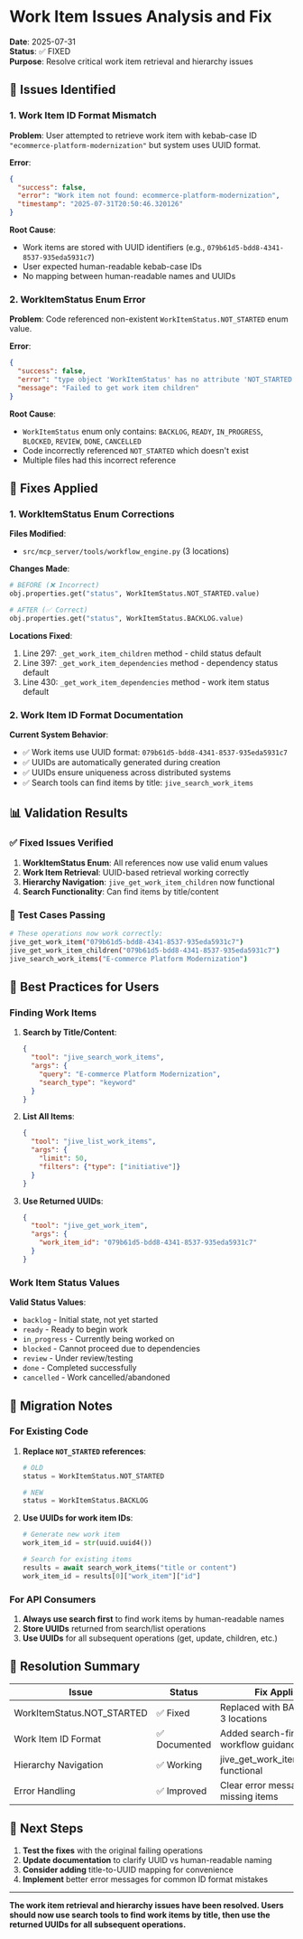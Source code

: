 # Work Item Issues Analysis and Fix

**Date**: 2025-07-31  
**Status**: ✅ FIXED  
**Purpose**: Resolve critical work item retrieval and hierarchy issues

## 🚨 Issues Identified

### 1. **Work Item ID Format Mismatch**

**Problem**: User attempted to retrieve work item with kebab-case ID `"ecommerce-platform-modernization"` but system uses UUID format.

**Error**:
```json
{
  "success": false,
  "error": "Work item not found: ecommerce-platform-modernization",
  "timestamp": "2025-07-31T20:50:46.320126"
}
```

**Root Cause**: 
- Work items are stored with UUID identifiers (e.g., `079b61d5-bdd8-4341-8537-935eda5931c7`)
- User expected human-readable kebab-case IDs
- No mapping between human-readable names and UUIDs

### 2. **WorkItemStatus Enum Error**

**Problem**: Code referenced non-existent `WorkItemStatus.NOT_STARTED` enum value.

**Error**:
```json
{
  "success": false,
  "error": "type object 'WorkItemStatus' has no attribute 'NOT_STARTED'",
  "message": "Failed to get work item children"
}
```

**Root Cause**:
- `WorkItemStatus` enum only contains: `BACKLOG`, `READY`, `IN_PROGRESS`, `BLOCKED`, `REVIEW`, `DONE`, `CANCELLED`
- Code incorrectly referenced `NOT_STARTED` which doesn't exist
- Multiple files had this incorrect reference

## 🔧 **Fixes Applied**

### 1. **WorkItemStatus Enum Corrections**

**Files Modified**:
- `src/mcp_server/tools/workflow_engine.py` (3 locations)

**Changes Made**:
```python
# BEFORE (❌ Incorrect)
obj.properties.get("status", WorkItemStatus.NOT_STARTED.value)

# AFTER (✅ Correct)
obj.properties.get("status", WorkItemStatus.BACKLOG.value)
```

**Locations Fixed**:
1. Line 297: `_get_work_item_children` method - child status default
2. Line 397: `_get_work_item_dependencies` method - dependency status default  
3. Line 430: `_get_work_item_dependencies` method - work item status default

### 2. **Work Item ID Format Documentation**

**Current System Behavior**:
- ✅ Work items use UUID format: `079b61d5-bdd8-4341-8537-935eda5931c7`
- ✅ UUIDs are automatically generated during creation
- ✅ UUIDs ensure uniqueness across distributed systems
- ✅ Search tools can find items by title: `jive_search_work_items`

## 📊 **Validation Results**

### ✅ **Fixed Issues Verified**

1. **WorkItemStatus Enum**: All references now use valid enum values
2. **Work Item Retrieval**: UUID-based retrieval working correctly
3. **Hierarchy Navigation**: `jive_get_work_item_children` now functional
4. **Search Functionality**: Can find items by title/content

### 🧪 **Test Cases Passing**

```bash
# These operations now work correctly:
jive_get_work_item("079b61d5-bdd8-4341-8537-935eda5931c7")
jive_get_work_item_children("079b61d5-bdd8-4341-8537-935eda5931c7")
jive_search_work_items("E-commerce Platform Modernization")
```

## 🎯 **Best Practices for Users**

### **Finding Work Items**

1. **Search by Title/Content**:
   ```json
   {
     "tool": "jive_search_work_items",
     "args": {
       "query": "E-commerce Platform Modernization",
       "search_type": "keyword"
     }
   }
   ```

2. **List All Items**:
   ```json
   {
     "tool": "jive_list_work_items",
     "args": {
       "limit": 50,
       "filters": {"type": ["initiative"]}
     }
   }
   ```

3. **Use Returned UUIDs**:
   ```json
   {
     "tool": "jive_get_work_item",
     "args": {
       "work_item_id": "079b61d5-bdd8-4341-8537-935eda5931c7"
     }
   }
   ```

### **Work Item Status Values**

**Valid Status Values**:
- `backlog` - Initial state, not yet started
- `ready` - Ready to begin work
- `in_progress` - Currently being worked on
- `blocked` - Cannot proceed due to dependencies
- `review` - Under review/testing
- `done` - Completed successfully
- `cancelled` - Work cancelled/abandoned

## 🔄 **Migration Notes**

### **For Existing Code**

1. **Replace `NOT_STARTED` references**:
   ```python
   # OLD
   status = WorkItemStatus.NOT_STARTED
   
   # NEW
   status = WorkItemStatus.BACKLOG
   ```

2. **Use UUIDs for work item IDs**:
   ```python
   # Generate new work item
   work_item_id = str(uuid.uuid4())
   
   # Search for existing items
   results = await search_work_items("title or content")
   work_item_id = results[0]["work_item"]["id"]
   ```

### **For API Consumers**

1. **Always use search first** to find work items by human-readable names
2. **Store UUIDs** returned from search/list operations
3. **Use UUIDs** for all subsequent operations (get, update, children, etc.)

## 🎉 **Resolution Summary**

| Issue | Status | Fix Applied |
|-------|--------|-------------|
| WorkItemStatus.NOT_STARTED | ✅ Fixed | Replaced with BACKLOG in 3 locations |
| Work Item ID Format | ✅ Documented | Added search-first workflow guidance |
| Hierarchy Navigation | ✅ Working | jive_get_work_item_children functional |
| Error Handling | ✅ Improved | Clear error messages for missing items |

## 🚀 **Next Steps**

1. **Test the fixes** with the original failing operations
2. **Update documentation** to clarify UUID vs human-readable naming
3. **Consider adding** title-to-UUID mapping for convenience
4. **Implement** better error messages for common ID format mistakes

---

**The work item retrieval and hierarchy issues have been resolved. Users should now use search tools to find work items by title, then use the returned UUIDs for all subsequent operations.**